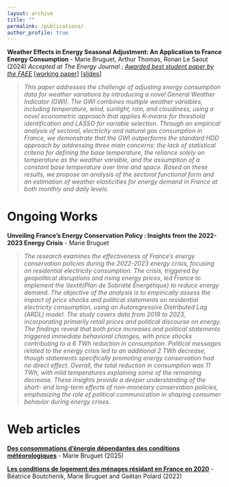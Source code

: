 ```yaml
---
layout: archive
title: ""
permalink: /publications/
author_profile: true
---
```






**Weather Effects in Energy Seasonal Adjustment: An Application to France Energy Consumption** - Marie Bruguet, Arthur Thomas, Ronan Le Saout (2024) *Accepted at The Energy Journal* ; [*Awarded best student paper by the FAEE*](https://www.faee.fr/fr/51-prix-de-l-aee.html) [[working paper](https://mbruguet.github.io/files/ej_bruguet.pdf)] [[slides](https://mbruguet.github.io/files/faee_bruguet.pdf)] 

>*This paper addresses the challenge of adjusting energy consumption data for weather variations by introducing a novel General Weather Indicator (GWI). The GWI combines multiple weather variables, including temperature, wind, sunlight, rain, and cloudiness, using a novel econometric approach that applies K-means for threshold identification and LASSO for variable selection. Through an empirical analysis of sectoral, electricity and natural gas consumption in France, we demonstrate that the GWI outperforms the standard HDD approach by addressing three main concerns: the lack of statistical
criteria for defining the base temperature, the reliance solely on temperature as the weather variable, and the assumption of a constant base temperature over time and space. Based on these results, we propose an analysis of the sectoral functional form and an estimation of weather elasticities for energy demand in France at both monthly and daily levels.*

# Ongoing Works
**Unveiling France’s Energy Conservation Policy : Insights from the 2022-2023 Energy Crisis** - Marie Bruguet
>*The research examines the effectiveness of France’s energy conservation policies during the 2022-2023 energy crisis, focusing on residential electricity consumption. The crisis, triggered by geopolitical disruptions and rising energy prices, led France to implement the \textit{Plan de Sobriété Énergétique} to reduce energy demand.
The objective of the analysis is to empirically assess the impact of price shocks and political statements on residential electricity consumption, using an Autoregressive Distributed Lag (ARDL) model. The study covers data from 2019 to 2023, incorporating primarily retail prices and political discourse on energy.
The findings reveal that both price increases and political statements triggered immediate behavioral changes, with price shocks contributing to a 6 TWh reduction in consumption. Political messages related to the energy crisis led to an additional 2 TWh decrease, though statements specifically promoting energy conservation had no direct effect. Overall, the total reduction in consumption was 11 TWh, with mild temperatures explaining some of the remaining decrease.
These insights provide a deeper understanding of the short- and long-term effects of non-monetary conservation policies, emphasizing the role of political communication in shaping consumer behavior during energy crises.*

# Web articles
[**Des consommations d’énergie dépendantes des conditions météorologiques**](https://www.statistiques.developpement-durable.gouv.fr/des-consommations-denergie-dependantes-des-conditions-meteorologiques?rubrique=20&dossier=171) - Marie Bruguet (2025)

[**Les conditions de logement des ménages résidant en France en 2020**](https://www.statistiques.developpement-durable.gouv.fr/les-conditions-de-logement-des-menages-residant-en-france-en-2020?rubrique=54&dossier=1050) - Béatrice Boutchenik, Marie Bruguet and Gaëtan Polard (2022)
